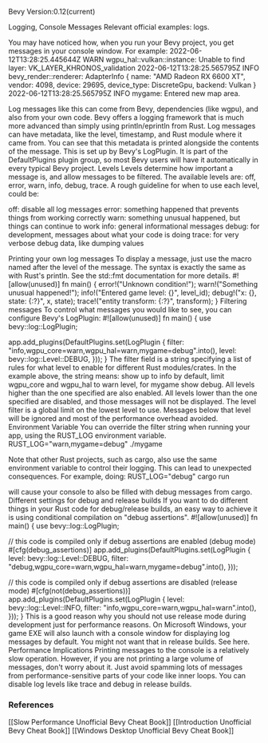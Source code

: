 Bevy Version:0.12(current)


Logging, Console Messages
Relevant official examples:
logs.

You may have noticed how, when you run your Bevy project, you get messages
in your console window. For example:
2022-06-12T13:28:25.445644Z  WARN wgpu_hal::vulkan::instance: Unable to find layer: VK_LAYER_KHRONOS_validation
2022-06-12T13:28:25.565795Z  INFO bevy_render::renderer: AdapterInfo { name: "AMD Radeon RX 6600 XT", vendor: 4098, device: 29695, device_type: DiscreteGpu, backend: Vulkan }
2022-06-12T13:28:25.565795Z  INFO mygame: Entered new map area.

Log messages like this can come from Bevy, dependencies (like wgpu), and
also from your own code.
Bevy offers a logging framework that is much more advanced than simply using
println/eprintln from Rust. Log messages can have metadata, like the
level, timestamp, and Rust module where it came from. You can see that this
metadata is printed alongside the contents of the message.
This is set up by Bevy's LogPlugin. It is part of the
DefaultPlugins plugin group, so most Bevy users
will have it automatically in every typical Bevy project.
Levels
Levels determine how important a message is, and allow messages to be filtered.
The available levels are: off, error, warn, info, debug, trace.
A rough guideline for when to use each level, could be:

off: disable all log messages
error: something happened that prevents things from working correctly
warn: something unusual happened, but things can continue to work
info: general informational messages
debug: for development, messages about what your code is doing
trace: for very verbose debug data, like dumping values

Printing your own log messages
To display a message, just use the macro named after the level of the
message. The syntax is exactly the same as with Rust's println. See the
std::fmt documentation for more details.
#![allow(unused)]
fn main() {
error!("Unknown condition!");
warn!("Something unusual happened!");
info!("Entered game level: {}", level_id);
debug!("x: {}, state: {:?}", x, state);
trace!("entity transform: {:?}", transform);
}
Filtering messages
To control what messages you would like to see, you can configure Bevy's
LogPlugin:
#![allow(unused)]
fn main() {
use bevy::log::LogPlugin;

app.add_plugins(DefaultPlugins.set(LogPlugin {
    filter: "info,wgpu_core=warn,wgpu_hal=warn,mygame=debug".into(),
    level: bevy::log::Level::DEBUG,
}));
}
The filter field is a string specifying a list of rules for what level to
enable for different Rust modules/crates. In the example above, the string
means: show up to info by default, limit wgpu_core and wgpu_hal
to warn level, for mygame show debug.
All levels higher than the one specified are also enabled. All levels lower
than the one specified are disabled, and those messages will not be displayed.
The level filter is a global limit on the lowest level to use. Messages
below that level will be ignored and most of the performance overhead avoided.
Environment Variable
You can override the filter string when running your app, using the RUST_LOG
environment variable.
RUST_LOG="warn,mygame=debug" ./mygame

Note that other Rust projects, such as cargo, also use the same
environment variable to control their logging. This can lead to unexpected
consequences. For example, doing:
RUST_LOG="debug" cargo run

will cause your console to also be filled with debug messages from cargo.
Different settings for debug and release builds
If you want to do different things in your Rust code for debug/release
builds, an easy way to achieve it is using conditional compilation on
"debug assertions".
#![allow(unused)]
fn main() {
use bevy::log::LogPlugin;

// this code is compiled only if debug assertions are enabled (debug mode)
#[cfg(debug_assertions)]
app.add_plugins(DefaultPlugins.set(LogPlugin {
    level: bevy::log::Level::DEBUG,
    filter: "debug,wgpu_core=warn,wgpu_hal=warn,mygame=debug".into(),
}));

// this code is compiled only if debug assertions are disabled (release mode)
#[cfg(not(debug_assertions))]
app.add_plugins(DefaultPlugins.set(LogPlugin {
    level: bevy::log::Level::INFO,
    filter: "info,wgpu_core=warn,wgpu_hal=warn".into(),
}));
}
This is a good reason why you should not use release mode during development
just for performance reasons.
On Microsoft Windows, your game EXE will also launch with a console window for
displaying log messages by default. You might not want that in release builds.
See here.
Performance Implications
Printing messages to the console is a relatively slow operation.
However, if you are not printing a large volume of messages, don't worry
about it. Just avoid spamming lots of messages from performance-sensitive
parts of your code like inner loops.
You can disable log levels like trace and debug in release builds.

### References
[[Slow Performance  Unofficial Bevy Cheat Book]] [[Introduction  Unofficial Bevy Cheat Book]] [[Windows Desktop  Unofficial Bevy Cheat Book]] 